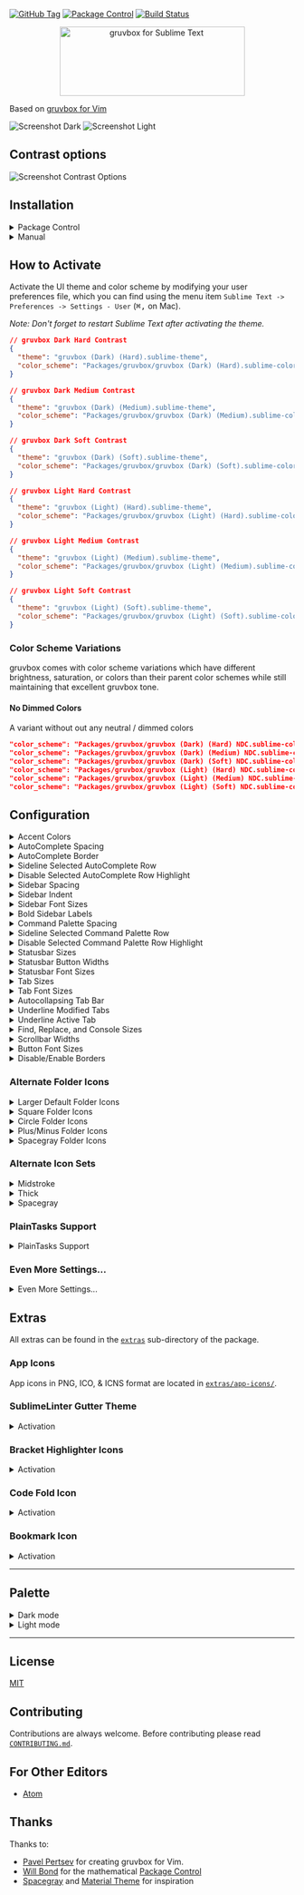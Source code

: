 [![GitHub Tag](https://img.shields.io/github/tag/Briles/gruvbox.svg?style=flat-square)](https://github.com/Briles/gruvbox/tags)
[![Package Control](https://img.shields.io/packagecontrol/dt/gruvbox.svg?style=flat-square)](https://packagecontrol.io/packages/gruvbox)
[![Build Status](https://img.shields.io/travis/Briles/gruvbox/develop.svg?style=flat-square)](https://travis-ci.org/Briles/gruvbox)

<p align="center">
<img src="https://cdn.rawgit.com/Briles/gruvbox/master/assets/banner-image.svg" alt="gruvbox for Sublime Text" width="327px" height="122px">
</p>

Based on [gruvbox for Vim](https://github.com/morhetz/gruvbox)

![Screenshot Dark](http://i.imgur.com/8WUkqa5.png)
![Screenshot Light](http://i.imgur.com/hdxzwzP.png)

## Contrast options

![Screenshot Contrast Options](http://i.imgur.com/euGncPs.png)

## Installation

<details>
<summary>Package Control</summary>

The easiest way to install is using [Package Control](https://packagecontrol.io/)

1. Open Command Palette using menu item `Tools -> Command Palette...` (<kbd>⇧</kbd><kbd>⌘</kbd><kbd>P</kbd> on Mac) (<kbd>ctrl</kbd><kbd>shift</kbd><kbd>P</kbd> on Windows)
2. Choose `Package Control: Install Package`
3. Find `gruvbox` and hit <kbd>Enter</kbd>
4. [Activate the theme](#how-to-activate) by adding the code below to *Preferences > Setting - User*:
5. Restart Sublime Text

</details>

<details>
<summary>Manual</summary>

You can also install the theme manually:

1. [Download the .zip](https://github.com/Briles/gruvbox/archive/master.zip)
2. Unzip and rename the folder to `gruvbox`
3. Copy the folder into `Packages` directory, which you can find using the menu item `Sublime Text -> Preferences -> Browse Packages...`
4. [Activate the theme](#how-to-activate) by adding the code below to *Preferences > Setting - User*:
5. Restart Sublime Text

</details>

## How to Activate

Activate the UI theme and color scheme by modifying your user preferences file, which you can find using the menu item `Sublime Text -> Preferences -> Settings - User` (<kbd>⌘</kbd><kbd>,</kbd> on Mac).

*Note: Don't forget to restart Sublime Text after activating the theme.*

```json
// gruvbox Dark Hard Contrast
{
  "theme": "gruvbox (Dark) (Hard).sublime-theme",
  "color_scheme": "Packages/gruvbox/gruvbox (Dark) (Hard).sublime-color-scheme",
}
```

```json
// gruvbox Dark Medium Contrast
{
  "theme": "gruvbox (Dark) (Medium).sublime-theme",
  "color_scheme": "Packages/gruvbox/gruvbox (Dark) (Medium).sublime-color-scheme",
}
```

```json
// gruvbox Dark Soft Contrast
{
  "theme": "gruvbox (Dark) (Soft).sublime-theme",
  "color_scheme": "Packages/gruvbox/gruvbox (Dark) (Soft).sublime-color-scheme",
}
```

```json
// gruvbox Light Hard Contrast
{
  "theme": "gruvbox (Light) (Hard).sublime-theme",
  "color_scheme": "Packages/gruvbox/gruvbox (Light) (Hard).sublime-color-scheme",
}
```

```json
// gruvbox Light Medium Contrast
{
  "theme": "gruvbox (Light) (Medium).sublime-theme",
  "color_scheme": "Packages/gruvbox/gruvbox (Light) (Medium).sublime-color-scheme",
}
```

```json
// gruvbox Light Soft Contrast
{
  "theme": "gruvbox (Light) (Soft).sublime-theme",
  "color_scheme": "Packages/gruvbox/gruvbox (Light) (Soft).sublime-color-scheme",
}
```

### Color Scheme Variations

gruvbox comes with color scheme variations which have different brightness,
saturation, or colors than their parent color schemes while still maintaining
that excellent gruvbox tone.

#### No Dimmed Colors

A variant without out any neutral / dimmed colors

```json
"color_scheme": "Packages/gruvbox/gruvbox (Dark) (Hard) NDC.sublime-color-scheme",
"color_scheme": "Packages/gruvbox/gruvbox (Dark) (Medium) NDC.sublime-color-scheme",
"color_scheme": "Packages/gruvbox/gruvbox (Dark) (Soft) NDC.sublime-color-scheme",
"color_scheme": "Packages/gruvbox/gruvbox (Light) (Hard) NDC.sublime-color-scheme",
"color_scheme": "Packages/gruvbox/gruvbox (Light) (Medium) NDC.sublime-color-scheme",
"color_scheme": "Packages/gruvbox/gruvbox (Light) (Soft) NDC.sublime-color-scheme",
```

## Configuration

<details>
<summary>Accent Colors</summary>

![Accent Colors](http://i.imgur.com/d0o9auc.png)

Accent colors affect icons and certain text.

```json
  "gruvbox_accent_aqua": true,
  "gruvbox_accent_blue": true,
  "gruvbox_accent_green": true,
  "gruvbox_accent_orange": true,
  "gruvbox_accent_purple": true,
  "gruvbox_accent_red": true,
  "gruvbox_accent_yellow": true,
```

</details>

<details>
<summary>AutoComplete Spacing</summary>

Change the space between autocomplete rows

```json
  // sizes are top/bottom in px
  "gruvbox_autocomplete_cramped": true,      //  v  2
  "gruvbox_autocomplete_compact": true,      //  |  4
                                             //  |  6 (Default)
  "gruvbox_autocomplete_comfortable": true,  //  |  8
  "gruvbox_autocomplete_cozy": true,         //  v  10
```

</details>

<details>
<summary>AutoComplete Border</summary>

Add a border around the autocomplete popup

```json
  "gruvbox_autocomplete_border": true,
  "gruvbox_autocomplete_border_thick": true,
```

</details>

<details>
<summary>Sideline Selected AutoComplete Row</summary>

Add a border to the left of the selected autocomplete row

All thicknesses require `gruvbox_sideline_autocomplete_row` to be `true`.

```json
  "gruvbox_sideline_autocomplete_row": true,           //  v  1 (Default)
  "gruvbox_sideline_autocomplete_row_thick": true,     //  |  2
  "gruvbox_sideline_autocomplete_row_thickest": true,  //  v  3
```

</details>

<details>
<summary>Disable Selected AutoComplete Row Highlight</summary>

Remove the highlight from the selected autocomplete row.

```json
  "gruvbox_disable_autocomplete_row_highlight": true,
```

</details>

<details>
<summary>Sidebar Spacing</summary>

Change the space between sidebar tree rows

```json
  // sizes are top/bottom in px
  "gruvbox_sidebar_cozy": true,         //  v  1
  "gruvbox_sidebar_comfortable": true,  //  |  3
                                        //  |  5 (Default)
  "gruvbox_sidebar_compact": true,      //  |  7
  "gruvbox_sidebar_cramped": true,      //  v  9
```

</details>

<details>
<summary>Sidebar Indent</summary>

Change the indent of sidebar tree rows

```json
  "gruvbox_sidebar_indent_xxs": true,  //  v  4
  "gruvbox_sidebar_indent_xs": true,   //  |  8
  "gruvbox_sidebar_indent_s": true,    //  |  12
                                       //  |  16 (Default)
  "gruvbox_sidebar_indent_l": true,    //  |  20
  "gruvbox_sidebar_indent_xl": true,   //  |  24
  "gruvbox_sidebar_indent_xxl": true,  //  v  28
```

</details>

<details>
<summary>Sidebar Font Sizes</summary>

Change the font size of the sidebar labels

*Increasing the font size will distort the icons in the sidebar.*

```json
  "gruvbox_sidebar_font_size_10": true,  //  v  10
                                         //  |  11 (Default)
  "gruvbox_sidebar_font_size_12": true,  //  |  12
  "gruvbox_sidebar_font_size_13": true,  //  |  13
  "gruvbox_sidebar_font_size_14": true,  //  |  14
  "gruvbox_sidebar_font_size_15": true,  //  |  15
  "gruvbox_sidebar_font_size_16": true,  //  v  16
```

</details>

<details>
<summary>Bold Sidebar Labels</summary>

Toggle bold fonts for sidebar labels

```json
  "gruvbox_sidebar_heading_bold": true,
  "gruvbox_sidebar_label_bold": true,
```

</details>

<details>
<summary>Command Palette Spacing</summary>

Change the space between command palette rows

```json
  // sizes are top/bottom in px
  "gruvbox_command_palette_comfortable": true,  //  v  4
  "gruvbox_command_palette_compact": true,      //  |  8
                                                //  |  12 (Default)
  "gruvbox_command_palette_cozy": true,         //  |  14
  "gruvbox_command_palette_cramped": true,      //  v  16
```

</details>

<details>
<summary>Sideline Selected Command Palette Row</summary>

Add a border to the left of the selected Command Palette row

All thicknesses require `gruvbox_sideline_command_palette_row` to be `true`.

```json
  "gruvbox_sideline_command_palette_row": true,           //  v  1 (Default)
  "gruvbox_sideline_command_palette_row_thick": true,     //  |  2
  "gruvbox_sideline_command_palette_row_thickest": true,  //  v  3
```

</details>

<details>
<summary>Disable Selected Command Palette Row Highlight</summary>

Remove the highlight from the selected Command Palette row.

```json
  "gruvbox_disable_command_palette_row_highlight": true,
```

</details>

<details>
<summary>Statusbar Sizes</summary>

Change the height of the statusbar

```json
  // sizes are in px
  "gruvbox_statusbar_xxs": true,  //  v  20
  "gruvbox_statusbar_xs": true,   //  |  25
  "gruvbox_statusbar_s": true,    //  |  30
                                  //  |  35 (Default)
  "gruvbox_statusbar_l": true,    //  |  40
  "gruvbox_statusbar_xl": true,   //  |  45
  "gruvbox_statusbar_xxl": true,  //  v  50
```

</details>

<details>
<summary>Statusbar Button Widths</summary>

Change the minimum width of the buttons in the statusbar

```json
  // sizes are in px
  "gruvbox_statusbar_button_xxs": true,  //  v  44
  "gruvbox_statusbar_button_xs": true,   //  |  55
  "gruvbox_statusbar_button_s": true,    //  |  65
                                         //  |  75 (Default)
  "gruvbox_statusbar_button_l": true,    //  |  85
  "gruvbox_statusbar_button_xl": true,   //  |  95
  "gruvbox_statusbar_button_xxl": true,  //  v  105
```

</details>

<details>
<summary>Statusbar Font Sizes</summary>

Change the font size of the status bar labels

```json
  "gruvbox_statusbar_font_size_10": true,  //  v  10
                                           //  |  11 (Default)
  "gruvbox_statusbar_font_size_12": true,  //  |  12
  "gruvbox_statusbar_font_size_13": true,  //  |  13
  "gruvbox_statusbar_font_size_14": true,  //  |  14
  "gruvbox_statusbar_font_size_15": true,  //  |  15
  "gruvbox_statusbar_font_size_16": true,  //  v  16
```

</details>

<details>
<summary>Tab Sizes</summary>

Change the height of the tabs

```json
  // sizes are in px
  "gruvbox_tabs_xxs": true,  //  v  33
  "gruvbox_tabs_xs": true,   //  |  39
  "gruvbox_tabs_s": true,    //  |  45
                             //  |  51 (Default)
  "gruvbox_tabs_l": true,    //  |  57
  "gruvbox_tabs_xl": true,   //  |  63
  "gruvbox_tabs_xxl": true,  //  v  69
```

</details>

<details>
<summary>Tab Font Sizes</summary>

Change the font size of the tabs

```json
  "gruvbox_tabs_font_size_7": true,   //  v  7
  "gruvbox_tabs_font_size_8": true,   //  |  8
  "gruvbox_tabs_font_size_9": true,   //  |  9
  "gruvbox_tabs_font_size_10": true,  //  |  10
                                      //  |  11 (Default)
  "gruvbox_tabs_font_size_12": true,  //  |  12
  "gruvbox_tabs_font_size_13": true,  //  |  13
  "gruvbox_tabs_font_size_14": true,  //  |  14
  "gruvbox_tabs_font_size_15": true,  //  v  15
```

</details>

<details>
<summary>Autocollapsing Tab Bar</summary>

Autocollapse the tabs when not in use

```json
  "gruvbox_autocollapse_tabs": true,            // enable the autocollapsing tabs

  // Set the height of the trigger area which shows the tabs
  "gruvbox_autocollapse_tabs_trigger_2": true,  //  v  2
  "gruvbox_autocollapse_tabs_trigger_3": true,  //  |  3
                                                //  |  4 (Default)
  "gruvbox_autocollapse_tabs_trigger_5": true,  //  |  5
  "gruvbox_autocollapse_tabs_trigger_6": true,  //  v  6
```

</details>

<details>
<summary>Underline Modified Tabs</summary>

Underline modified tabs with the current accent color

All thicknesses require `gruvbox_underline_modified_tabs` to be `true`.

```json
  "gruvbox_underline_modified_tabs": true,        //  |  1 (Default)
  "gruvbox_underline_modified_tabs_thick": true,  //  v  2
```

</details>

<details>
<summary>Underline Active Tab</summary>

Underline the active tab with the current accent color

All thicknesses require `gruvbox_underline_active_tab` to be `true`.

```json
  "gruvbox_underline_active_tab": true,          //  |  1 (Default)
  "gruvbox_underline_active_tab_thick": true,    //  |  2
  "gruvbox_underline_active_tab_thicker": true,  //  v  3
```

</details>

<details>
<summary>Find, Replace, and Console Sizes</summary>

Adjust the top & bottom margins of the Find, Replace, and Console panels

```json
  "gruvbox_panel_xxs": true,  //  v  2
  "gruvbox_panel_xs": true,   //  |  4
  "gruvbox_panel_s": true,    //  |  8
                              //  |  11 (Default)
  "gruvbox_panel_l": true,    //  |  13
  "gruvbox_panel_xl": true,   //  |  15
  "gruvbox_panel_xxl": true,  //  v  17
```

</details>

<details>
<summary>Scrollbar Widths</summary>

Adjust the width of the scrollbars

```json
  // sizes are total width in px
  "gruvbox_scrollbar_width_xs": true,  //  v  12
  "gruvbox_scrollbar_width_s": true,   //  |  14
                                       //  |  16 (Default)
  "gruvbox_scrollbar_width_l": true,   //  |  18
  "gruvbox_scrollbar_width_xl": true,  //  v  20
```

</details>

<details>
<summary>Button Font Sizes</summary>

Adjust the font size of the buttons

```json
  "gruvbox_buttons_font_size_10": true,  //  v  10
                                         //  |  11 (Default)
  "gruvbox_buttons_font_size_12": true,  //  |  12
  "gruvbox_buttons_font_size_13": true,  //  |  13
  "gruvbox_buttons_font_size_14": true,  //  |  14
  "gruvbox_buttons_font_size_15": true,  //  |  15
  "gruvbox_buttons_font_size_16": true,  //  v  16
```

</details>

<details>
<summary>Disable/Enable Borders</summary>

```json
  "gruvbox_disable_borders": true,                     // Disable all borders
  "gruvbox_enable_pane_borders": true,                 // Enable borders between panes
  "gruvbox_enable_sidebar_border": true,               // Enable the sidebar border
  "gruvbox_enable_statusbar_border": true,             // Enable borders for the status bar
  "gruvbox_enable_tab_borders": true,                  // Enable borders for the tabs
  "gruvbox_disable_command_palette_row_border": true,  // Disable Command Palette row borders
```

</details>

### Alternate Folder Icons

<details>
<summary>Larger Default Folder Icons</summary>

Use larger default folder icons in the sidebar

```json
"gruvbox_folder_icons_large": true,
```

</details>

<details>
<summary>Square Folder Icons</summary>

![Square Folder Icons](http://i.imgur.com/ojqgVIv.png)

Use square folder icons in the sidebar

```json
"gruvbox_folder_icons_square": true,
```

</details>

<details>
<summary>Circle Folder Icons</summary>

![Circle Folder Icons](http://i.imgur.com/KgAedvC.png)

Use 'circle' folder icons in the sidebar

```json
"gruvbox_folder_icons_circle": true,
```

</details>

<details>
<summary>Plus/Minus Folder Icons</summary>

![Plus Minus Folder Icons](http://i.imgur.com/bOzgz16.png)

Use 'plus/minus' folder icons in the sidebar

```json
"gruvbox_folder_icons_plus_minus": true,
```

</details>

<details>
<summary>Spacegray Folder Icons</summary>

Use spacegray-like folder icons in the sidebar

```json
"gruvbox_folder_icons_spacegray": true,
```

</details>

### Alternate Icon Sets

<details>
<summary>Midstroke</summary>

![Midstroke Icon Set](http://i.imgur.com/dhktw4M.png)

Use icons with a 1.5x thicker stroke

```json
"gruvbox_iconset_midstroke": true,
```

</details>

<details>
<summary>Thick</summary>

![Thick Icon Set](http://i.imgur.com/Z9uIRPH.png)

Use icons with a 2x thicker stroke

```json
"gruvbox_iconset_thick": true,
```

</details>

<details>
<summary>Spacegray</summary>

![Spacegray Icon Set](http://i.imgur.com/SiL6f32.png)

Use spacegray-like icons

```json
"gruvbox_iconset_spacegray": true,
```

</details>

### PlainTasks Support

<details>
<summary>PlainTasks Support</summary>

To use the color scheme with the [Plain​Tasks](https://packagecontrol.io/packages/PlainTasks) plugin, add the color scheme path to the `"color_scheme"` key in `Preferences > Package Settings > PlainTasks > Settings - User` like so:

```json
// PlainTasks.sublime-settings

{
  "color_scheme": "Packages/gruvbox/gruvbox (Dark) (Medium).sublime-color-scheme",
}

```

</details>

### Even More Settings...

<details>
<summary>Even More Settings...</summary>

```json
  "gruvbox_animate_icons": true,              // Enable icon animations
  "gruvbox_buttons_bold": true,               // Enable bold button labels
  "gruvbox_colored_tooltips": true,           // Color the tooltip backgrounds with the current accent color
  "gruvbox_disable_faded_file_icons": true,   // Make file-type icons opaque
  "gruvbox_disable_file_icons": true,         // Disable the sidebar file icons
  "gruvbox_disable_folder_icons": true,       // Disable the sidebar folder icons
  "gruvbox_disable_greyscale": true,          // Use gruvbox colors instead of greyscale colors for certain text
  "gruvbox_disable_panels_button": true,      // Hide the panel-switching button
  "gruvbox_enable_panel_close_button": true,  // Enable the panel close button
  "gruvbox_highlight_active_buttons": true,   // Highlight selected buttons in the Find & Replace panel
  "gruvbox_highlight_active_tree_row": true,  // Highlight the active file in the sidebar tree
  "gruvbox_less_contrast": true,              // Use less contrasting colors in sidebar, tabs, etc.
  "gruvbox_statusbar_bold": true,             // Enable bold status bar labels
  "gruvbox_tabs_autowidth": true,             // Auto-size the tabs
  "gruvbox_tabs_bold": true,                  // Enable bold tabs
```

</details>

## Extras

All extras can be found in the [`extras`](extras) sub-directory of the package.

### App Icons

App icons in PNG, ICO, & ICNS format are located in [`extras/app-icons/`](extras/app-icons).

### SublimeLinter Gutter Theme

<details>
<summary>Activation</summary>

1. Add the `gruvbox` directory from `extras/sublimelinter gutter-themes/` to `Sublime Text/Data/Packages/SublimeLinter/gutter-themes/`
2. Set `gruvbox` as the gutter theme by choosing `SublimeLinter: Choose Gutter Theme` from the command palette and selecting `gruvbox` *or* by changing `"gutter_theme"` to `"Packages/SublimeLinter/gutter-themes/gruvbox/gruvbox.gutter-theme"` in `SublimeLinter.sublime-settings`
3. Restart Sublime Text

</details>

### Bracket Highlighter Icons

<details>
<summary>Activation</summary>

![Bracket Highlighter Icons](http://i.imgur.com/8z0feh7.png)

1. Move all images in `extras/BracketHighlighter/icons/` to `Sublime Text/Data/Packages/BracketHighlighter/icons/`
2. Restart Sublime Text

</details>

### Code Fold Icon

<details>
<summary>Activation</summary>

![Code Fold Icons](http://i.imgur.com/DxZmm7a.png)

1. Rename any `*_fold.png` in `extras` to `fold.png`
2. Add the newly renamed `fold.png` icon to `Sublime Text/Data/Packages/Theme - Default/`
2. Restart Sublime Text

</details>

### Bookmark Icon

<details>
<summary>Activation</summary>

![Bookmark Icons](http://i.imgur.com/Pf9yCR8.png)

1. Rename any `*_bookmark_*.png` in `extras` to `bookmark.png`
2. Add the newly renamed `bookmark.png` icon to `Sublime Text/Data/Packages/Theme - Default/`
3. Restart Sublime Text

</details>

---

## Palette

<details>
<summary>Dark mode</summary>

![Palette Dark](http://i.imgur.com/wa666xg.png)

</details>

<details>
<summary>Light mode</summary>

![Palette Light](http://i.imgur.com/49qKyYW.png)

</details>

---

## License

[MIT](https://en.wikipedia.org/wiki/MIT_License)

## Contributing

Contributions are always welcome. Before contributing please read [`CONTRIBUTING.md`](CONTRIBUTING.md).

## For Other Editors

* [Atom](https://atom.io/themes/gruvbox-plus-syntax)

## Thanks

Thanks to:

* [Pavel Pertsev](https://github.com/morhetz) for creating gruvbox for Vim.
* [Will Bond](https://github.com/wbond) for the mathematical [Package Control](https://packagecontrol.io/)
* [Spacegray](http://kkga.github.io/spacegray/) and [Material Theme](http://equinusocio.github.io/material-theme) for inspiration
